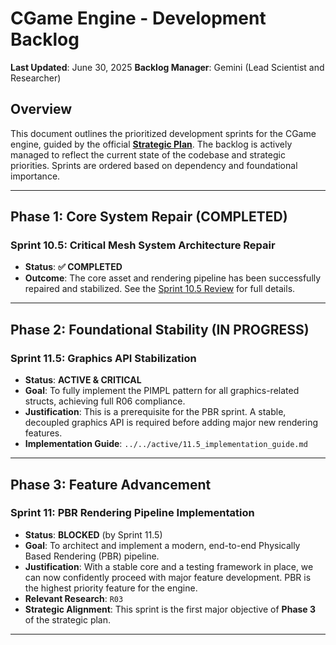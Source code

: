 # CGame Engine - Development Backlog

**Last Updated**: June 30, 2025
**Backlog Manager**: Gemini (Lead Scientist and Researcher)

## Overview

This document outlines the prioritized development sprints for the CGame engine, guided by the official [**Strategic Plan**](../../STRATEGIC_PLAN.md). The backlog is actively managed to reflect the current state of the codebase and strategic priorities. Sprints are ordered based on dependency and foundational importance.

---

## Phase 1: Core System Repair (COMPLETED)

### Sprint 10.5: Critical Mesh System Architecture Repair

*   **Status**: **✅ COMPLETED**
*   **Outcome**: The core asset and rendering pipeline has been successfully repaired and stabilized. See the [Sprint 10.5 Review](../../completed/10_5_sprint_review.md) for full details.

---

## Phase 2: Foundational Stability (IN PROGRESS)

### Sprint 11.5: Graphics API Stabilization

*   **Status**: **ACTIVE & CRITICAL**
*   **Goal**: To fully implement the PIMPL pattern for all graphics-related structs, achieving full R06 compliance.
*   **Justification**: This is a prerequisite for the PBR sprint. A stable, decoupled graphics API is required before adding major new rendering features.
*   **Implementation Guide**: `../../active/11.5_implementation_guide.md`

---

## Phase 3: Feature Advancement

### Sprint 11: PBR Rendering Pipeline Implementation

*   **Status**: **BLOCKED** (by Sprint 11.5)
*   **Goal**: To architect and implement a modern, end-to-end Physically Based Rendering (PBR) pipeline.
*   **Justification**: With a stable core and a testing framework in place, we can now confidently proceed with major feature development. PBR is the highest priority feature for the engine.
*   **Relevant Research**: `R03`
*   **Strategic Alignment**: This sprint is the first major objective of **Phase 3** of the strategic plan.

---
